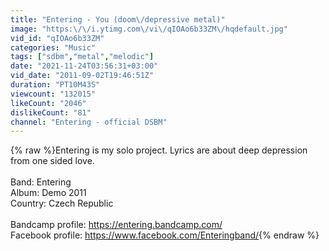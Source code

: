 ```yaml
---
title: "Entering - You (doom\/depressive metal)"
image: "https:\/\/i.ytimg.com\/vi\/qIOAo6b33ZM\/hqdefault.jpg"
vid_id: "qIOAo6b33ZM"
categories: "Music"
tags: ["sdbm","metal","melodic"]
date: "2021-11-24T03:56:31+03:00"
vid_date: "2011-09-02T19:46:51Z"
duration: "PT10M43S"
viewcount: "132015"
likeCount: "2046"
dislikeCount: "81"
channel: "Entering - official DSBM"
---
```

{% raw %}Entering is my solo project. Lyrics are about deep depression from one sided love.<br /><br />Band: Entering<br />Album: Demo 2011<br />Country: Czech Republic<br /><br />Bandcamp profile: <a rel="nofollow" target="blank" href="https://entering.bandcamp.com/">https://entering.bandcamp.com/</a><br />Facebook profile: <a rel="nofollow" target="blank" href="https://www.facebook.com/Enteringband/">https://www.facebook.com/Enteringband/</a>{% endraw %}
